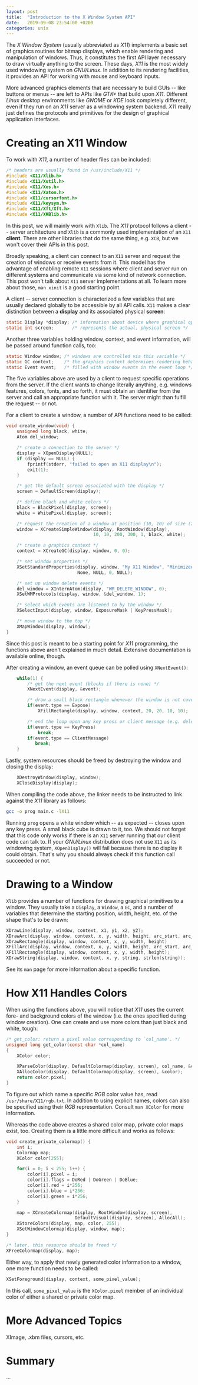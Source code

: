 ```yaml
---
layout: post
title:  "Introduction to the X Window System API"
date:   2019-09-08 23:54:00 +0200
categories: unix
---
```


The *X Window System* (usually abbreviated as *X11*) implements a basic set of graphics routines for bitmap displays, which enable rendering and manipulation of windows. Thus, it constitutes the first API layer necessary to draw virtually anything to the screen. These days, *X11* is the most widely used windowing system on *GNU/Linux*. In addition to its rendering facilities, it provides an API for working with mouse and keyboard inputs.

More advanced graphics elements that are necessary to build GUIs -- like buttons or menus -- are left to APIs like *GTK+* that build upon *X11*. Different *Linux* desktop environments like *GNOME* or *KDE* look completely different, even if they run on an *X11* server as a windowing system backend. *X11* really just defines the protocols and primitives for the design of graphical application interfaces.

# Creating an X11 Window
To work with *X11*, a number of header files can be included:

```c
/* headers are usually found in /usr/include/X11 */
#include <X11/Xlib.h>
#include <X11/Xutil.h>
#include <X11/Xos.h>
#include <X11/Xatom.h>
#include <X11/cursorfont.h>
#include <X11/keysym.h>
#include <X11/Xft/Xft.h>
#include <X11/XKBlib.h>
```

In this post, we will mainly work with `Xlib`. The *X11* protocol follows a client -- server architecture and `Xlib` is a commonly used implementation of an `X11` **client**. There are other libraries that do the same thing, e.g. `XCB`, but we won't cover their APIs in this post.

Broadly speaking, a client can connect to an `X11` server and request the creation of windows or receive events from it. This model has the advantage of enabling remote `X11` sessions where client and server run on different systems and communicate via some kind of network connection. This post won't talk about `X11` server implementations at all. To learn more about those, `man xinit` is a good starting point.

A client -- server connection is characterized a few variables that are usually declared globally to be accessible by all API calls. `X11` makes a clear distinction between a **display** and its associated physical **screen**:

```c
static Display *display; /* information about device where graphical operations are done */
static int screen;       /* represents the actual, physical screen */
```

Another three variables holding window, context, and event information, will be passed around function calls, too:

```c
static Window window; /* windows are controlled via this variable */
static GC context;    /* the graphics context determines rendering behavior */
static Event event;   /* filled with window events in the event loop */
```

The five variables above are used by a client to request specific operations from the server. If the client wants to change literally anything, e.g. windows features, colors, fonts, and so forth, it must obtain an identifier from the server and call an appropriate function with it. The server might than fulfill the request -- or not.

For a client to create a window, a number of API functions need to be called:

```c
void create_window(void) {
    unsigned long black, white;
    Atom del_window;

    /* create a connection to the server */
    display = XOpenDisplay(NULL);
    if (display == NULL) {
        fprintf(stderr, "failed to open an X11 display\n");
        exit(1);
    }

    /* get the default screen associated with the display */
    screen = DefaultScreen(display);

    /* define black and white colors */
    black = BlackPixel(display, screen);
    white = WhitePixel(display, screen);

    /* request the creation of a window at position (10, 10) of size (200, 300) */
    window = XCreateSimpleWindow(display, RootWindow(display),
                                 10, 10, 200, 300, 1, black, white);

    /* create a graphics context */
    context = XCreateGC(display, window, 0, 0);

    /* set window properties */
    XSetStandardProperties(display, window, "My X11 Window", "Minimized",
                           None, NULL, 0, NULL);

    /* set up window delete events */
    del_window = XInternAtom(display, "WM_DELETE_WINDOW", 0);
    XSetWMProtocols(display, window, &del_window, 1);

    /* select which events are listened to by the window */
    XSelectInput(display, window, ExposureMask | KeyPressMask);

    /* move window to the top */
    XMapWindow(display, window);
}
```

Since this post is meant to be a starting point for *X11* programming, the functions above aren't explained in much detail. Extensive documentation is available online, though.

After creating a window, an event queue can be polled using `XNextEvent()`:

```c
    while(1) {
        /* get the next event (blocks if there is none) */
        XNextEvent(display, &event);

        /* draw a small black rectangle whenever the window is not covered (i.e. exposed) */
        if(event.type == Expose)
            XFillRectangle(display, window, context, 20, 20, 10, 10);

        /* end the loop upon any key press or client message (e.g. delete event) */
        if(event.type == KeyPress)
            break;
        if(event.type == ClientMessage)
           break;
    }
```

Lastly, system resources should be freed by destroying the window and closing the display:

```c
    XDestroyWindow(display, window);
    XCloseDisplay(display);
```

When compiling the code above, the linker needs to be instructed to link against the *X11* library as follows:

```bash
gcc -o prog main.c -lX11
```

Running `prog` opens a white window which -- as expected -- closes upon any key press. A small black cube is drawn to it, too. We should not forget that this code only works if there is an `X11` server running that our client code can talk to. If your *GNU/Linux* distribution does not use `X11` as its windowing system, `XOpenDisplay()` will fail because there is no display it could obtain. That's why you should always check if this function call succeeded or not.

# Drawing to a Window
`Xlib` provides a number of functions for drawing graphical primitives to a window. They usually take a `Display`, a `Window`, a `GC`, and a number of variables that determine the starting position, width, height, etc. of the shape that's to be drawn:

```c
XDrawLine(display, window, context, x1, y1, x2, y2);
XDrawArc(display, window, context, x, y, width, height, arc_start, arc_stop);
XDrawRectangle(display, window, context, x, y, width, height)
XFillArc(display, window, context, x, y, width, height, arc_start, arc_stop);
XFillRectangle(display, window, context, x, y, width, height);
XDrawString(display, window, context, x, y, string, strlen(string));
```

See its `man` page for more information about a specific function.

# How X11 Handles Colors
When using the functions above, you will notice that *X11* uses the current fore- and background colors of the window (i.e. the ones specified during window creation). One can create and use more colors than just black and white, tough:

```c
/* get_color: return a pixel value corresponding to `col_name'. */
unsigned long get_color(const char *col_name)
{
    XColor color;

    XParseColor(display, DefaultColormap(display, screen), col_name, &color);
    XAllocColor(display, DefaultColormap(display, screen), &color);
    return color.pixel;
}
```

To figure out which name a specific *RGB* color value has, read `/usr/share/X11/rgb.txt`. In addition to using explicit names, colors can also be specified using their *RGB* representation. Consult `man XColor` for more information.

Whereas the code above creates a shared color map, private color maps exist, too. Creating them is a little more difficult and works as follows:

```c
void create_private_colormap() {
	int i;
	Colormap map;
	XColor color[255];

	for(i = 0; i < 255; i++) {
		color[i].pixel = i;
		color[i].flags = DoRed | DoGreen | DoBlue;
		color[i].red = i*256;
		color[i].blue = i*256;
		color[i].green = i*256;
	}

	map = XCreateColormap(display, RootWindow(display, screen),
		                  DefaultVisual(display, screen), AllocAll);
	XStoreColors(display, map, color, 255);
	XSetWindowColormap(display, window, map);
}

/* later, this resource should be freed */
XFreeColormap(display, map);
```

Either way, to apply that newly generated color information to a window, one more function needs to be called:

```c
XSetForeground(display, context, some_pixel_value);
```

In this call, `some_pixel_value` is the `XColor.pixel` member of an individual color of either a shared or private color map.

# More Advanced Topics
XImage, .xbm files, cursors, etc.

# Summary
...
